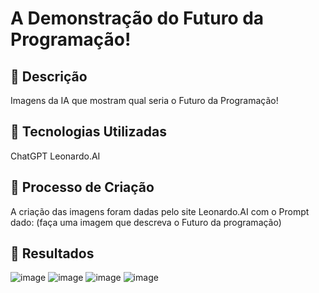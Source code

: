 # A Demonstração do Futuro da Programação!

## 📒 Descrição
Imagens da IA que mostram qual seria o Futuro da Programação!

## 🤖 Tecnologias Utilizadas
ChatGPT
Leonardo.AI

## 🧐 Processo de Criação
A criação das imagens foram dadas pelo site Leonardo.AI com o Prompt dado:
(faça uma imagem que descreva o Futuro da programação)

## 🚀 Resultados
![image](https://github.com/user-attachments/assets/2c7ae8c3-d272-4cf8-aa20-fc936240d51f)
![image](https://github.com/user-attachments/assets/db59451c-2a06-4d05-a47d-f0987afcf103)
![image](https://github.com/user-attachments/assets/59f6d2ef-3b3f-43ac-9a29-af66bbb8ad71)
![image](https://github.com/user-attachments/assets/6832d45c-3fdc-4e79-ba0b-a9ffbbbea4ac)

